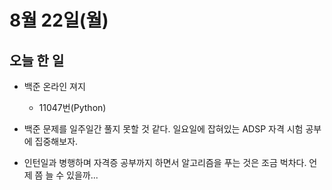 # 8월 22일(월)

## 오늘 한 일

* 백준 온라인 져지
  * 11047번(Python)


* 백준 문제를 일주일간 풀지 못할 것 같다. 일요일에 잡혀있는 ADSP 자격 시험 공부에 집중해보자.
* 인턴일과 병행하며 자격증 공부까지 하면서 알고리즘을 푸는 것은 조금 벅차다. 언제 쯤 늘 수 있을까...